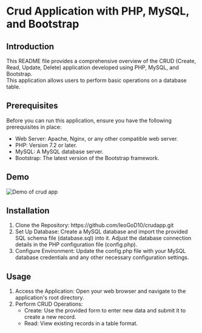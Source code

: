 <h1>Crud Application  with PHP, MySQL, and Bootstrap</h1>
<h2>Introduction</h2>
<p>This README file provides a comprehensive overview of the CRUD (Create, Read, Update, Delete) application developed using PHP, MySQL, and Bootstrap. <br>
  This application allows users to perform basic operations on a database table.</p>
<h2>Prerequisites</h2>
<p>Before you can run this application, ensure you have the following prerequisites in place:</p>
<ul>
  <li>Web Server: Apache, Nginx, or any other compatible web server.</li>
  <li>PHP: Version 7.2 or later.</li>
  <li>MySQL: A MySQL database server.</li>
  <li>Bootstrap: The latest version of the Bootstrap framework.</li>
</ul>
<h2>Demo</h2>
<img src="https://media.licdn.com/dms/image/v2/D5622AQHFWQ9Gr3Opcw/feedshare-shrink_2048_1536/feedshare-shrink_2048_1536/0/1726695013118?e=1729728000&v=beta&t=jeu4VyeHFLhihbT5QtNa1sEylXQEh2JISTTKJfo3jFk" alt="Demo of crud app">
<h2>Installation</h2>
<ol type="1">
  <li>Clone the Repository: https://github.com/leoGoD10/crudapp.git</li>
  <li>Set Up Database: Create a MySQL database and import the provided SQL schema file (database.sql) into it. Adjust the database connection details in the PHP configuration file (config.php).</li>
  <li>Configure Environment: Update the config.php file with your MySQL database credentials and any other necessary configuration settings.</li>
</ol>
<h2>Usage</h2>
<ol type="1">
  <li>Access the Application: Open your web browser and navigate to the application's root directory.</li>
  <li>Perform CRUD Operations:
    <ul>
      <li>Create: Use the provided form to enter new data and submit it to create a new record.</li>
      <li>Read: View existing records in a table format.</li>
    </ul>
  </li>
</ol>
